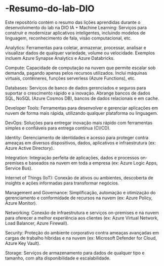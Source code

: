 # -Resumo-do-lab-DIO
Este repositório contém o resumo das lições aprendidas durante o desenvolvimento do lab na DIO
IA + Machine Learning: Serviços para construir e modernizar aplicativos inteligentes, incluindo modelos de linguagem, reconhecimento de fala, visão computacional, etc.

Analytics: Ferramentas para coletar, armazenar, processar, analisar e visualizar dados de qualquer variedade, volume ou velocidade. Exemplos incluem Azure Synapse Analytics e Azure Databricks.

Compute: Capacidade de computação na nuvem que permite escalar sob demanda, pagando apenas pelos recursos utilizados. Inclui máquinas virtuais, contêineres, funções serverless (Azure Functions), etc.

Databases: Serviços de banco de dados gerenciados e seguros para suportar o crescimento rápido e a inovação. Abrange bancos de dados SQL, NoSQL (Azure Cosmos DB), bancos de dados relacionais e em cache.

Developer Tools: Ferramentas para desenvolver e gerenciar aplicações em nuvem de forma mais rápida, utilizando qualquer plataforma ou linguagem.

DevOps: Soluções para entregar inovação mais rápido com ferramentas simples e confiáveis para entrega contínua (CI/CD).

Identity: Gerenciamento de identidades e acesso para proteger contra ameaças em diversos dispositivos, dados, aplicativos e infraestrutura (ex: Azure Active Directory).

Integration: Integração perfeita de aplicações, dados e processos on-premises e baseados na nuvem em toda a empresa (ex: Azure Logic Apps, Service Bus).

Internet of Things (IoT): Conexão de ativos ou ambientes, descoberta de insights e ações informadas para transformar negócios.

Management and Governance: Simplificação, automação e otimização do gerenciamento e conformidade de recursos na nuvem (ex: Azure Policy, Azure Monitor).

Networking: Conexão de infraestrutura e serviços on-premises e na nuvem para oferecer a melhor experiência aos clientes (ex: Azure Virtual Network, Load Balancer, Azure Firewall).

Security: Proteção do ambiente corporativo contra ameaças avançadas em cargas de trabalho híbridas e na nuvem (ex: Microsoft Defender for Cloud, Azure Key Vault).

Storage: Serviços de armazenamento para dados de qualquer tipo e tamanho, com alta disponibilidade e escalabilidade.
